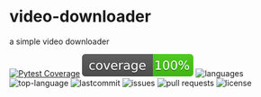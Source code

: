 # video-downloader
a simple video downloader

[![Pytest Coverage](https://github.com/GussSoares/video-downloader/actions/workflows/pytest.yml/badge.svg)](https://github.com/GussSoares/video-downloader/actions/workflows/pytest.yml)
[![coverage](./coverage.svg?style=for-the-badge)](https://github.com/GussSoares/video-downloader/actions/workflows/pytest.yml)
![languages](https://img.shields.io/github/languages/count/GussSoares/video-downloader)
![top-language](https://img.shields.io/github/languages/top/GussSoares/video-downloader)
![lastcommit](https://img.shields.io/github/last-commit/GussSoares/video-downloader)
![issues](https://img.shields.io/github/issues-closed/GussSoares/video-downloader)
![pull requests](https://img.shields.io/github/issues-pr-closed/GussSoares/video-downloader)
![license](https://img.shields.io/github/license/GussSoares/video-downloader)
